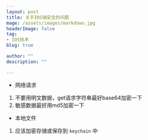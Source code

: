```yaml
---
layout: post
title: 关于IOS端安全的问题
mage: /assets/images/markdown.jpg
headerImage: false
tag:
- IOS技术
blog: true

author: ""
description: ""

---
```


- 网络请求

1. 不要用明文数据，get请求字符串最好base64加密一下
2. 敏感数据最好用md5加密一下

- 本地文件

1. 应该加密存储或保存到 `keychain` 中



<!-- 多说评论框 start -->
<div class="ds-thread" data-thread-key="abf041bc326de05d178da19139b86f46" data-title="请替换成文章的标题" data-url="请替换成文章的网址">
</div>
<!-- 多说评论框 end -->
<!-- 多说公共JS代码 start (一个网页只需插入一次) -->
<script type="text/javascript">
var duoshuoQuery = {short_name:"wangliangdev"};
	(function() {
		var ds = document.createElement('script');
		ds.type = 'text/javascript';ds.async = true;
		ds.src = (document.location.protocol == 'https:' ? 'https:' : 'http:') + '//static.duoshuo.com/embed.js';
		ds.charset = 'UTF-8';
		(document.getElementsByTagName('head')[0] 
		 || document.getElementsByTagName('body')[0]).appendChild(ds);
	})();
</script>
<!-- 多说公共JS代码 end -->
